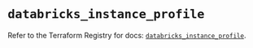 # `databricks_instance_profile`

Refer to the Terraform Registry for docs: [`databricks_instance_profile`](https://registry.terraform.io/providers/databricks/databricks/1.41.0/docs/resources/instance_profile).
